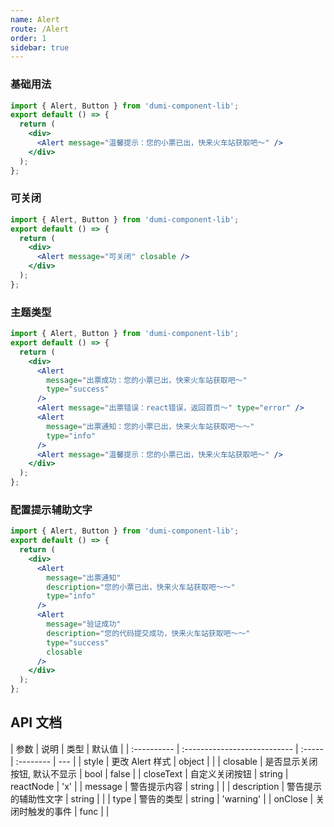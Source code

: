 ```yaml
---
name: Alert
route: /Alert
order: 1
sidebar: true
---
```


### 基础用法

```jsx
import { Alert, Button } from 'dumi-component-lib';
export default () => {
  return (
    <div>
      <Alert message="温馨提示：您的小票已出，快来火车站获取吧～" />
    </div>
  );
};
```

### 可关闭

```jsx
import { Alert, Button } from 'dumi-component-lib';
export default () => {
  return (
    <div>
      <Alert message="可关闭" closable />
    </div>
  );
};
```

### 主题类型

```jsx
import { Alert, Button } from 'dumi-component-lib';
export default () => {
  return (
    <div>
      <Alert
        message="出票成功：您的小票已出，快来火车站获取吧～"
        type="success"
      />
      <Alert message="出票错误：react错误，返回首页～" type="error" />
      <Alert
        message="出票通知：您的小票已出，快来火车站获取吧～～"
        type="info"
      />
      <Alert message="温馨提示：您的小票已出，快来火车站获取吧～" />
    </div>
  );
};
```

### 配置提示辅助文字

```jsx
import { Alert, Button } from 'dumi-component-lib';
export default () => {
  return (
    <div>
      <Alert
        message="出票通知"
        description="您的小票已出，快来火车站获取吧～～"
        type="info"
      />
      <Alert
        message="验证成功"
        description="您的代码提交成功，快来火车站获取吧～～"
        type="success"
        closable
      />
    </div>
  );
};
```

## API 文档

| 参数        | 说明                         | 类型   | 默认值    |
| :---------- | :--------------------------- | :----- | :-------- | --- |
| style       | 更改 Alert 样式              | object |           |
| closable    | 是否显示关闭按钮, 默认不显示 | bool   | false     |
| closeText   | 自定义关闭按钮               | string | reactNode | 'x' |
| message     | 警告提示内容                 | string |           |
| description | 警告提示的辅助性文字         | string |           |
| type        | 警告的类型                   | string | 'warning' |
| onClose     | 关闭时触发的事件             | func   |           |
